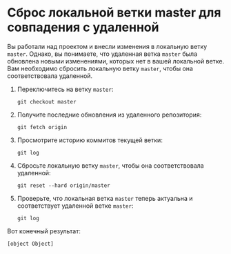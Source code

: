 # Сброс локальной ветки master для совпадения с удаленной

Вы работали над проектом и внесли изменения в локальную ветку `master`. Однако, вы понимаете, что удаленная ветка `master` была обновлена новыми изменениями, которых нет в вашей локальной ветке. Вам необходимо сбросить локальную ветку `master`, чтобы она соответствовала удаленной.

1. Переключитесь на ветку `master`:
   ```shell
   git checkout master
   ```
2. Получите последние обновления из удаленного репозитория:
   ```shell
   git fetch origin
   ```
3. Просмотрите историю коммитов текущей ветки:
   ```shell
   git log
   ```
4. Сбросьте локальную ветку `master`, чтобы она соответствовала удаленной:
   ```shell
   git reset --hard origin/master
   ```
5. Проверьте, что локальная ветка `master` теперь актуальна и соответствует удаленной ветке `master`:
   ```shell
   git log
   ```

Вот конечный результат:

```shell
[object Object]
```
